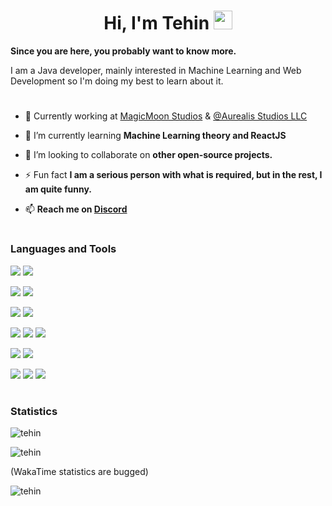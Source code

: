 [Discord]:https://discordapp.com/users/421785204957642754
<h1 align="center">Hi, I'm Tehin <img src="https://raw.githubusercontent.com/MartinHeinz/MartinHeinz/master/wave.gif" width="30px"></h1>

**Since you are here, you probably want to know more.**

I am a Java developer, mainly interested in Machine Learning and Web Development so I'm doing my best to learn about it.
#
- 📄 Currently working at [MagicMoon Studios](https://github.com/MagicMoon-Studios) & [@Aurealis Studios LLC](https://github.com/AurealisStudiosLLC)
 
- 🌱 I’m currently learning **Machine Learning theory and ReactJS**

- 👯 I’m looking to collaborate on **other open-source projects.**

<!-- - 👨‍💻 All of my projects are available at [Coming Soon...](Coming Soon...) -->

- ⚡ Fun fact **I am a serious person with what is required, but in the rest, I am quite funny.**


- 📫 **Reach me on [Discord]**

#
### Languages and Tools

<p>
  <img src="https://img.shields.io/badge/Figma-F05032?style=for-the-badge&logo=figma&logoColor=white">
  <img src="https://img.shields.io/badge/Git-F05032?style=for-the-badge&logo=git&logoColor=white">
</p>
<p>
  <img src="https://img.shields.io/badge/Visual_Studio-5C2D91?style=for-the-badge&logo=visual%20studio&logoColor=white">
  <img src="https://img.shields.io/badge/Eclipse-2C2255?style=for-the-badge&logo=eclipse&logoColor=white">  
</p>
<p>
  <img src="https://img.shields.io/badge/CSS3-1572B6?style=for-the-badge&logo=css3&logoColor=white">
  <img src="https://img.shields.io/badge/HTML5-E34F26?style=for-the-badge&logo=html5&logoColor=white">
</p>
<p>
  <img src="https://img.shields.io/badge/Node.js-20232A?style=for-the-badge&logo=nodedotjs&logoColor=white">
  <img src="https://img.shields.io/badge/React-20232A?style=for-the-badge&logo=react&logoColor=61DAFB">
  <img src="https://img.shields.io/badge/Express.js-20232A?style=for-the-badge&logo=express&logoColor=white">
</p>
<p>
  <img src="https://img.shields.io/badge/Java-F7DF1E?style=for-the-badge&logo=java&logoColor=black">
  <img src="https://img.shields.io/badge/JavaScript-F7DF1E?style=for-the-badge&logo=javascript&logoColor=black">
</p>
<p>
  <img src="https://img.shields.io/badge/MongoDB-4EA94B?style=for-the-badge&logo=mongodb&logoColor=white">
  <img src="https://img.shields.io/badge/MySQL-EC9322?style=for-the-badge&logo=mysql&logoColor=white">
  <img src="https://img.shields.io/badge/redis-CC0000.svg?&style=for-the-badge&logo=redis&logoColor=white">
</p>

# 
  
### Statistics
<p><img align="center" src="https://github-readme-streak-stats.herokuapp.com/?user=tehin&" alt="tehin" /></p>
<p><img align="center" src="https://github-readme-stats.vercel.app/api?username=tehin&show_icons=true&locale=en&count_private=true" alt="tehin" /></p>

(WakaTime statistics are bugged)
<p><img alig="center" src="https://github-readme-stats.vercel.app/api/wakatime?username=Tehin&v=2&range=last_7_days&custom_title=This week:" alt="tehin"/></p>
